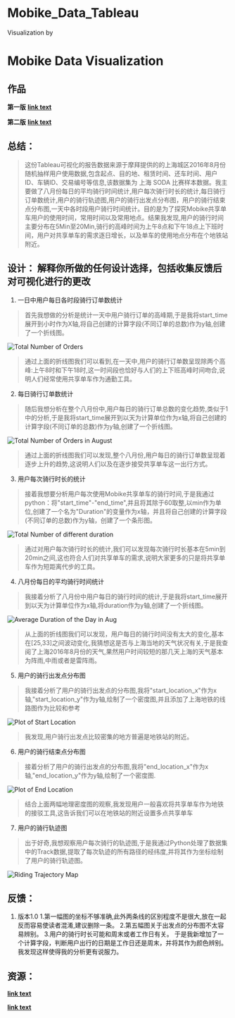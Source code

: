 # Mobike_Data_Tableau
Visualization by
# Mobike Data Visualization

## 作品
**第一版** __[link text](https://public.tableau.com/profile/junqi.hu#!/vizhome/Mobike_Data_Tableau/1?publish=yes)__

**第二版** __[link text](https://public.tableau.com/profile/junqi.hu#!/vizhome/Mobike_Data_Tableau2_0/1_1?publish=yes)__

## 总结： 
>这份Tableau可视化的报告数据来源于摩拜提供的的上海城区2016年8月份随机抽样用户使用数据,包含起点、目的地、租赁时间、还车时间、用户ID、车辆ID、交易编号等信息,该数据集为 上海 SODA 比赛样本数据。我主要做了八月份每日的平均骑行时间统计,用户每次骑行时长的统计,每日骑行订单数统计,用户的骑行轨迹图,用户的骑行出发点分布图，用户的骑行结束点分布图,一天中各时段用户骑行时间统计。目的是为了探究Mobike共享单车用户的使用时间，常用时间以及常用地点。结果我发现,用户的骑行时间主要分布在5Min至20Min,骑行的高峰时间为上午8点和下午18点上下班时间，用户对共享单车的需求逐日增长，以及单车的使用地点分布在个地铁站附近。
## 设计： 解释你所做的任何设计选择，包括收集反馈后对可视化进行的更改
1. 一日中用户每日各时段骑行订单数统计
>首先我想做的分析是统计一天中用户骑行订单的高峰期,于是我将start_time展开到小时作为X轴,将自己创建的计算字段(不同订单的总数)作为y轴,创建了一个折线图。

![Total Number of Orders](https://github.com/Mesilenceki/Mobike_Data_Tableau/blob/master/img/1.PNG)

>通过上面的折线图我们可以看到,在一天中,用户的骑行订单数呈现除两个高峰:上午8时和下午18时,这一时间段也恰好与人们的上下班高峰时间吻合,说明人们经常使用共享单车作为通勤工具。
2. 每日骑行订单数统计
>随后我想分析在整个八月份中,用户每日的骑行订单总数的变化趋势,类似于1中的分析,于是我将start_time展开到以天为计算单位作为x轴,将自己创建的计算字段(不同订单的总数)作为y轴,创建了一个折线图。

![Total Number of Orders in August](https://github.com/Mesilenceki/Mobike_Data_Tableau/blob/master/img/2.PNG)

>通过上面的折线图我们可以发现,整个八月份,用户每日的骑行订单数呈现着逐步上升的趋势,这说明人们以及在逐步接受共享单车这一出行方式。
3. 用户每次骑行时长的统计 
>接着我想要分析用户每次使用Mobike共享单车的骑行时间,于是我通过python：将"start_time"-"end_time",并且将其除于60取整,以min作为单位,创建了一个名为"Duration"的变量作为x轴，并且将自己创建的计算字段(不同订单的总数)作为y轴，创建了一个条形图。

![Total Number of different duration](https://github.com/Mesilenceki/Mobike_Data_Tableau/blob/master/img/3.PNG)

>通过对用户每次骑行时长的统计,我们可以发现每次骑行时长基本在5min到20min之间,这也符合人们对共享单车的需求,说明大家更多的只是将共享单车作为短距离代步的工具。
4. 八月份每日的平均骑行时间统计
>我接着分析了八月份中用户每日的骑行时间的统计,于是我将start_time展开到以天为计算单位作为x轴,将duration作为y轴,创建了一个折线图。

![Average Duration of the Day in Aug](https://github.com/Mesilenceki/Mobike_Data_Tableau/blob/master/img/4.PNG)

>从上面的折线图我们可以发现，用户每日的骑行时间没有太大的变化,基本在[25,33]之间波动变化,我猜想这是否与上海当地的天气状况有关,于是我查阅了上海2016年8月份的天气,果然用户时间较短的那几天上海的天气基本为阵雨,中雨或者是雷阵雨。
5. 用户的骑行出发点分布图
>我接着分析了用户的骑行出发点的分布图,我将"start_location_x"作为x轴,"start_location_y"作为y轴,绘制了一个密度图,并且添加了上海地铁的线路图作为比较和参考

![Plot of Start Location](https://github.com/Mesilenceki/Mobike_Data_Tableau/blob/master/img/5.PNG)

>我发现,用户骑行出发点比较密集的地方普遍是地铁站的附近。
6. 用户的骑行结束点分布图
>接着分析了用户的骑行出发点的分布图,我将"end_location_x"作为x轴,"end_location_y"作为y轴,绘制了一个密度图.

![Plot of End Location](https://github.com/Mesilenceki/Mobike_Data_Tableau/blob/master/img/6.PNG)

>结合上面两幅地理密度图的观察,我发现用户一般喜欢将共享单车作为地铁的接驳工具,这告诉我们可以在地铁站的附近设置多点共享单车
7. 用户的骑行轨迹图
>出于好奇,我想观察用户每次骑行的轨迹图,于是我通过Python处理了数据集中的Track数据,提取了每次轨迹的所有路径的经纬度,并将其作为坐标绘制了用户的骑行轨迹图。

![Riding Trajectory Map](https://github.com/Mesilenceki/Mobike_Data_Tableau/blob/master/img/7.PNG)


## 反馈： 

1. 版本1.0
    1.第一幅图的坐标不够准确,此外两条线的区别程度不是很大,放在一起反而容易使读者混淆,建议删除一条。
    2.第五幅图关于出发点的分布图不太容易辨别。
    3.用户的骑行时长可能和周末或者工作日有关。
        于是我新增加了一个计算字段，判断用户出行的日期是工作日还是周末，并将其作为颜色辨别。我发现这样使得我的分析更有说服力。
 

## 资源： 
__[link text](http://https://onlinehelp.tableau.com/current/pro/desktop/zh-cn/maps_howto_origin_destination.htm)__

__[link text](https://community.tableau.com/thread/125088)__
